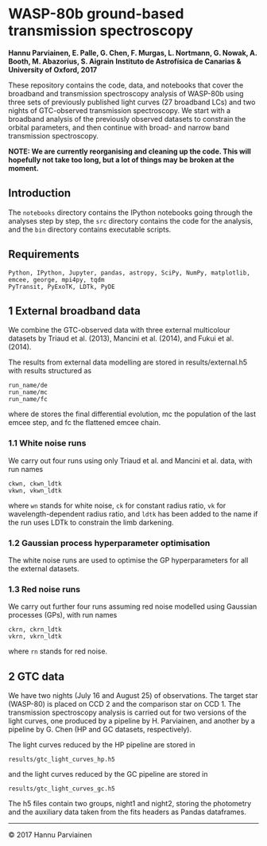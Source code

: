# WASP-80b ground-based transmission spectroscopy
**Hannu Parviainen, E. Palle, G. Chen, F. Murgas, L. Nortmann, G. Nowak, A. Booth, M. Abazorius, S. Aigrain**
**Instituto de Astrofísica de Canarias & University of Oxford, 2017**

These repository contains the code, data, and notebooks that cover the broadband and transmission spectroscopy analysis of WASP-80b using three sets of previously published light curves (27 broadband LCs) and two nights of GTC-observed transmission spectroscopy. We start with a broadband analysis of the previously observed datasets to constrain the orbital parameters, and then continue with broad- and narrow band transmission spectroscopy.

**NOTE: We are currently reorganising and cleaning up the code. This will hopefully not take too long, but a lot of things may be broken at the moment.**

## Introduction

The `notebooks` directory contains the IPython notebooks going through the analyses step by step, the `src` directory contains the code for the analysis, and the `bin` directory contains executable scripts.

## Requirements

    Python, IPython, Jupyter, pandas, astropy, SciPy, NumPy, matplotlib, emcee, george, mpi4py, tqdm
    PyTransit, PyExoTK, LDTk, PyDE

## 1 External broadband data
We combine the GTC-observed data with three external multicolour datasets by Triaud et al. (2013), Mancini et al. (2014), and Fukui et al. (2014).

The results from external data modelling are stored in results/external.h5 with results structured as

    run_name/de
    run_name/mc
    run_name/fc

where de stores the final differential evolution, mc the population of the last emcee step, and fc the flattened emcee chain.

### 1.1 White noise runs
We carry out four runs using only Triaud et al. and Mancini et al. data, with run names

    ckwn, ckwn_ldtk
    vkwn, vkwn_ldtk
    
where `wn` stands for white noise, `ck` for constant radius ratio, `vk` for wavelength-dependent radius ratio, and `ldtk` has been added to the name if the run uses LDTk to constrain the limb darkening.

### 1.2 Gaussian process hyperparameter optimisation
The white noise runs are used to optimise the GP hyperparameters for all the external datasets.

### 1.3 Red noise runs
We carry out further four runs assuming red noise modelled using Gaussian processes (GPs), with run names

    ckrn, ckrn_ldtk
    vkrn, vkrn_ldtk

where `rn` stands for red noise.

## 2 GTC data
We have two nights (July 16 and August 25) of observations. The target star (WASP-80) is placed on CCD 2 and the comparison star on CCD 1. The transmission spectroscopy analysis is carried out for two versions of the light curves, one produced by a pipeline by H. Parviainen, and another by a pipeline by G. Chen (HP and GC datasets, respectively).

The light curves reduced by the HP pipeline are stored in

    results/gtc_light_curves_hp.h5
    
and the light curves reduced by the GC pipeline are stored in

    results/gtc_light_curves_gc.h5
    
The h5 files contain two groups, night1 and night2, storing the photometry and the auxiliary data taken from the fits headers as Pandas dataframes.

---

&copy; 2017 Hannu Parviainen

